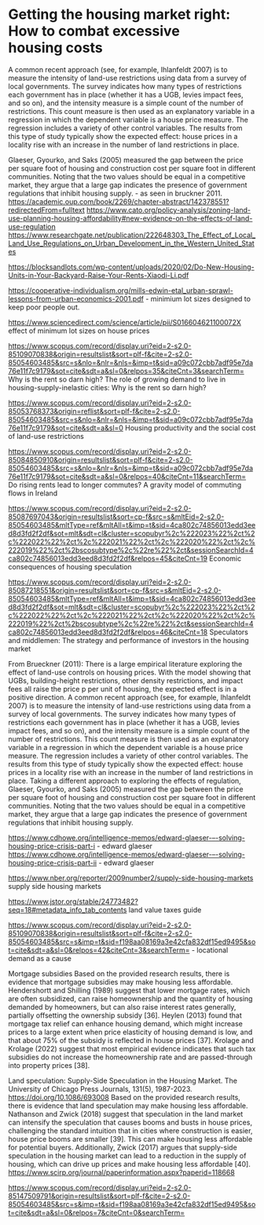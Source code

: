 # Getting the housing market right: How to combat excessive housing costs

A common recent approach (see, for example, Ihlanfeldt 2007) is to measure the intensity of land-use restrictions using data from a survey of local governments. The survey indicates how many types of restrictions each government has in place (whether it has a UGB, levies impact fees, and so on), and the intensity measure is a simple count of the number of restrictions. This count measure is then used as an explanatory variable in a regression in which the dependent variable is a house price measure. The regression includes a variety of other control variables. The results from this type of study typically show the expected effect: house prices in a locality rise with an increase in the number of land restrictions in place.

Glaeser, Gyourko, and Saks (2005) measured the gap between the price per square foot of housing and construction cost per square foot in different communities. Noting that the two values should be equal in a competitive market, they argue that a large gap indicates the presence of government regulations that inhibit housing supply. - as seen in bruckner 2011. 
https://academic.oup.com/book/2269/chapter-abstract/142378551?redirectedFrom=fulltext
https://www.cato.org/policy-analysis/zoning-land-use-planning-housing-affordability#new-evidence-on-the-effects-of-land-use-regulation 
https://www.researchgate.net/publication/222648303_The_Effect_of_Local_Land_Use_Regulations_on_Urban_Development_in_the_Western_United_States


https://blocksandlots.com/wp-content/uploads/2020/02/Do-New-Housing-Units-in-Your-Backyard-Raise-Your-Rents-Xiaodi-Li.pdf

https://cooperative-individualism.org/mills-edwin-etal_urban-sprawl-lessons-from-urban-economics-2001.pdf - minimium lot sizes designed to keep poor people out. 

https://www.sciencedirect.com/science/article/pii/S016604621100072X effect of minimum lot sizes on house prices

https://www.scopus.com/record/display.uri?eid=2-s2.0-85109070838&origin=resultslist&sort=plf-f&cite=2-s2.0-85054603485&src=s&nlo=&nlr=&nls=&imp=t&sid=a09c072cbb7adf95e7da76e11f7c9179&sot=cite&sdt=a&sl=0&relpos=35&citeCnt=3&searchTerm= Why is the rent so darn high? The role of growing demand to live in housing-supply-inelastic cities: Why is the rent so darn high?

https://www.scopus.com/record/display.uri?eid=2-s2.0-85053768373&origin=reflist&sort=plf-f&cite=2-s2.0-85054603485&src=s&nlo=&nlr=&nls=&imp=t&sid=a09c072cbb7adf95e7da76e11f7c9179&sot=cite&sdt=a&sl=0 Housing productivity and the social cost of land-use restrictions

https://www.scopus.com/record/display.uri?eid=2-s2.0-85084850910&origin=resultslist&sort=plf-f&cite=2-s2.0-85054603485&src=s&nlo=&nlr=&nls=&imp=t&sid=a09c072cbb7adf95e7da76e11f7c9179&sot=cite&sdt=a&sl=0&relpos=40&citeCnt=11&searchTerm= Do rising rents lead to longer commutes? A gravity model of commuting flows in Ireland

https://www.scopus.com/record/display.uri?eid=2-s2.0-85087697043&origin=resultslist&sort=cp-f&src=s&mltEid=2-s2.0-85054603485&mltType=ref&mltAll=t&imp=t&sid=4ca802c74856013edd3eed8d3fd2f2df&sot=mlt&sdt=cl&cluster=scopubyr%2c%222023%22%2ct%2c%222022%22%2ct%2c%222021%22%2ct%2c%222020%22%2ct%2c%222019%22%2ct%2bscosubtype%2c%22re%22%2ct&sessionSearchId=4ca802c74856013edd3eed8d3fd2f2df&relpos=45&citeCnt=19 Economic consequences of housing speculation

https://www.scopus.com/record/display.uri?eid=2-s2.0-85087218551&origin=resultslist&sort=cp-f&src=s&mltEid=2-s2.0-85054603485&mltType=ref&mltAll=t&imp=t&sid=4ca802c74856013edd3eed8d3fd2f2df&sot=mlt&sdt=cl&cluster=scopubyr%2c%222023%22%2ct%2c%222022%22%2ct%2c%222021%22%2ct%2c%222020%22%2ct%2c%222019%22%2ct%2bscosubtype%2c%22re%22%2ct&sessionSearchId=4ca802c74856013edd3eed8d3fd2f2df&relpos=46&citeCnt=18 Speculators and middlemen: The strategy and performance of investors in the housing market


From Brueckner (2011):
  There  is  a  large  empirical  literature  exploring  the  effect  of  land-use  controls  on  housing  prices.  With  the  model  showing  that  UGBs,  building-height restrictions, other density restrictions, and impact fees all raise the price p per unit of housing, the expected effect is in a positive direction. A common recent approach (see, for example, Ihlanfeldt 2007)  is  to  measure  the  intensity  of  land-use  restrictions  using  data  from  a  survey  of  local  governments.  The  survey  indicates  how  many  types  of  restrictions  each  government  has  in  place  (whether  it  has  a  UGB,  levies  impact  fees,  and  so  on),  and  the  intensity  measure  is  a  simple count of the number of restrictions. This count measure is then used as an explanatory variable in a regression in which the dependent variable is a house price measure. The regression includes a variety of other  control  variables.  The  results  from  this  type  of  study  typically  show the expected effect: house prices in a locality rise with an increase in the number of land restrictions in place.   Taking  a  different  approach  to  exploring  the  effects  of  regulation,  Glaeser, Gyourko, and Saks (2005) measured the gap between the price per  square  foot  of  housing  and  construction  cost  per  square  foot  in  different communities. Noting that the two values should be equal in a competitive market, they argue that a large gap indicates the presence of government regulations that inhibit housing supply. 
  
https://www.cdhowe.org/intelligence-memos/edward-glaeser-–-solving-housing-price-crisis-part-i - edward glaeser
https://www.cdhowe.org/intelligence-memos/edward-glaeser-–-solving-housing-price-crisis-part-ii - edward glaeser

https://www.nber.org/reporter/2009number2/supply-side-housing-markets supply side housing markets

https://www.jstor.org/stable/24773482?seq=18#metadata_info_tab_contents land value taxes guide

https://www.scopus.com/record/display.uri?eid=2-s2.0-85109070838&origin=resultslist&sort=plf-f&cite=2-s2.0-85054603485&src=s&imp=t&sid=f198aa08169a3e42cfa832df15ed9495&sot=cite&sdt=a&sl=0&relpos=42&citeCnt=3&searchTerm= - locational demand as a cause

Mortgage subsidies
Based on the provided research results, there is evidence that mortgage subsidies may make housing less affordable. Hendershortt and Shilling (1989) suggest that lower mortgage rates, which are often subsidized, can raise homeownership and the quantity of housing demanded by homeowners, but can also raise interest rates generally, partially offsetting the ownership subsidy [36]. Heylen (2013) found that mortgage tax relief can enhance housing demand, which might increase prices to a large extent when price elasticity of housing demand is low, and that about 75% of the subsidy is reflected in house prices [37]. Krolage and Krolage (2022) suggest that most empirical evidence indicates that such tax subsidies do not increase the homeownership rate and are passed-through into property prices [38].

Land speculation:
Supply-Side Speculation in the Housing Market. The University of Chicago Press Journals, 131(5), 1987-2023. https://doi.org/10.1086/693008  Based on the provided research results, there is evidence that land speculation may make housing less affordable. Nathanson and Zwick (2018) suggest that speculation in the land market can intensify the speculation that causes booms and busts in house prices, challenging the standard intuition that in cities where construction is easier, house price booms are smaller [39]. This can make housing less affordable for potential buyers. Additionally, Zwick (2017) argues that supply-side speculation in the housing market can lead to a reduction in the supply of housing, which can drive up prices and make housing less affordable [40].
https://www.scirp.org/journal/paperinformation.aspx?paperid=118668 

https://www.scopus.com/record/display.uri?eid=2-s2.0-85147509791&origin=resultslist&sort=plf-f&cite=2-s2.0-85054603485&src=s&imp=t&sid=f198aa08169a3e42cfa832df15ed9495&sot=cite&sdt=a&sl=0&relpos=7&citeCnt=0&searchTerm= 

